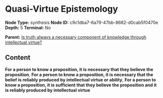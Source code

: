 # Quasi-Virtue Epistemology

**Node Type:** synthesis
**Node ID:** c9c1dba7-6a79-47bb-8682-d0cab5f0470e
**Depth:** 5
**Terminal:** No

**Parent:** [Is truth always a necessary component of knowledge through intellectual virtue?](is-truth-always-a-necessary-component-of-knowledge-through-intellectual-virtue-antithesis-82ffc5a7-70b8-4d7e-a435-26ca867e354c.md)

## Content

**For a person to know a proposition, it is necessary that they believe the proposition**, **For a person to know a proposition, it is necessary that the belief is reliably produced by intellectual virtue or ability**, **For a person to know a proposition, it is sufficient that they believe the proposition and it is reliably produced by intellectual virtue**
